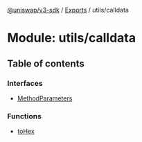 [@uniswap/v3-sdk](../README.md) / [Exports](../modules.md) / utils/calldata

# Module: utils/calldata

## Table of contents

### Interfaces

- [MethodParameters](../interfaces/utils_calldata.methodparameters.md)

### Functions

- [toHex](../functions/utils_calldata.tohex.md)

